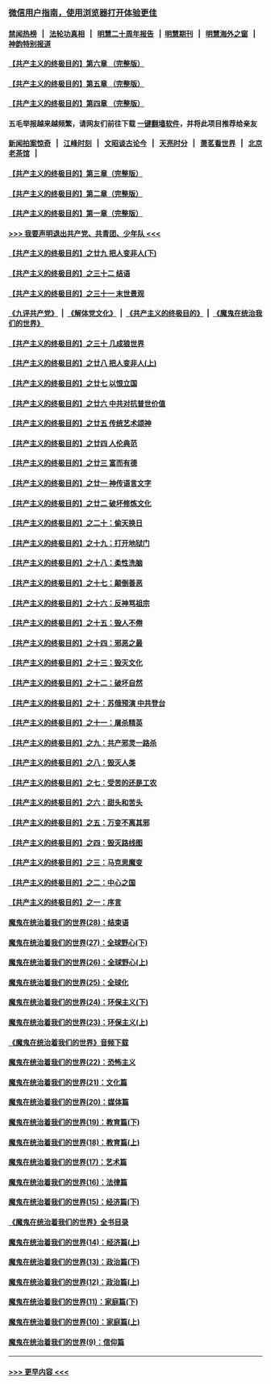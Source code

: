 ### [微信用户指南，使用浏览器打开体验更佳](https://github.com/gfw-breaker/banned-news1/blob/master/indexes/wechat-guide.md?t=0)
#### [禁闻热榜](热点新闻.md?t=0)  &nbsp;&nbsp;|&nbsp;&nbsp; [法轮功真相](https://github.com/gfw-breaker/truth/blob/master/README.md?t=0) &nbsp;&nbsp;|&nbsp;&nbsp; [明慧二十周年报告](https://github.com/gfw-breaker/mh-reports/blob/master/README.md?t=0) &nbsp;&nbsp;|&nbsp;&nbsp;[明慧期刊](https://github.com/gfw-breaker/mh-qikan) &nbsp;&nbsp;|&nbsp;&nbsp; [明慧海外之窗](https://github.com/gfw-breaker/mh-news/blob/master/README.md?t=0) &nbsp;&nbsp;|&nbsp;&nbsp; [神韵特别报道](https://github.com/gfw-breaker/mh-news/blob/master/shenyun.md?t=0)
#### [【共产主义的终极目的】第六章 （完整版）](../pages/nsc422/n11428913.md?t=02110044) 
#### [【共产主义的终极目的】第五章 （完整版）](../pages/nsc422/n11428912.md?t=02110044) 
#### [【共产主义的终极目的】第四章 （完整版）](../pages/nsc422/n11428907.md?t=02110044) 
#### 五毛举报越来越频繁，请网友们前往下载 [一键翻墙软件](https://github.com/gfw-breaker/ssr-accounts)，并将此项目推荐给亲友
#### [新闻拍案惊奇](https://github.com/gfw-breaker/banned-news1/blob/master/pages/link4.md) &nbsp;&nbsp;|&nbsp;&nbsp; [江峰时刻](https://github.com/gfw-breaker/banned-news1/blob/master/pages/link4.md) &nbsp;&nbsp;|&nbsp;&nbsp; [文昭谈古论今](https://github.com/gfw-breaker/banned-news1/blob/master/pages/link4.md) &nbsp;&nbsp;|&nbsp;&nbsp; [天亮时分](https://github.com/gfw-breaker/banned-news1/blob/master/pages/link4.md) &nbsp;&nbsp;|&nbsp;&nbsp; [萧茗看世界](https://github.com/gfw-breaker/banned-news1/blob/master/pages/link4.md) &nbsp;&nbsp;|&nbsp;&nbsp; [北京老茶馆](https://github.com/gfw-breaker/banned-news1/blob/master/pages/link4.md) &nbsp;&nbsp;|&nbsp;&nbsp; 
#### [【共产主义的终极目的】第三章（完整版）](../pages/nsc422/n11428848.md?t=02110044) 
#### [【共产主义的终极目的】第二章（完整版）](../pages/nsc422/n11428831.md?t=02110044) 
#### [【共产主义的终极目的】第一章（完整版）](../pages/nsc422/n11417651.md?t=02110044) 
#### [>>> 我要声明退出共产党、共青团、少年队 <<<](https://github.com/begood0513/goodnews/blob/master/quit/letter.md) 
#### [【共产主义的终极目的】之廿九 把人变非人(下)](../pages/nsc422/n11344140.md?t=02110044) 
#### [【共产主义的终极目的】之三十二 结语](../pages/nsc422/n11360535.md?t=02110044) 
#### [【共产主义的终极目的】之三十一 末世景观](../pages/nsc422/n11351129.md?t=02110044) 
#### [《九评共产党》](https://github.com/begood0513/9ping.md/blob/master/README.md) &nbsp;|&nbsp; [《解体党文化》](../../../../jtdwh.md/blob/master/README.md)  &nbsp;|&nbsp; [《共产主义的终极目的》](../../../../gczydzjmd.md/blob/master/README.md) &nbsp;|&nbsp; [《魔鬼在统治我们的世界》](../../../../mgztzwmdsj.md/blob/master/README.md) 
#### [【共产主义的终极目的】之三十 几成狼世界](../pages/nsc422/n11348280.md?t=02110044) 
#### [【共产主义的终极目的】之廿八 把人变非人(上)](../pages/nsc422/n11340492.md?t=02110044) 
#### [【共产主义的终极目的】之廿七 以恨立国](../pages/nsc422/n11336944.md?t=02110044) 
#### [【共产主义的终极目的】之廿六 中共对抗普世价值](../pages/nsc422/n11324785.md?t=02110044) 
#### [【共产主义的终极目的】之廿五 传统艺术颂神](../pages/nsc422/n11296396.md?t=02110044) 
#### [【共产主义的终极目的】之廿四 人伦典范](../pages/nsc422/n11296397.md?t=02110044) 
#### [【共产主义的终极目的】之廿三 富而有德](../pages/nsc422/n11283598.md?t=02110044) 
#### [【共产主义的终极目的】之廿一 神传语言文字](../pages/nsc422/n11263265.md?t=02110044) 
#### [【共产主义的终极目的】之廿二 破坏修炼文化](../pages/nsc422/n11245728.md?t=02110044) 
#### [【共产主义的终极目的】之二十：偷天换日](../pages/nsc422/n11238846.md?t=02110044) 
#### [【共产主义的终极目的】之十九：打开地狱门](../pages/nsc422/n11206376.md?t=02110044) 
#### [【共产主义的终极目的】之十八：柔性洗脑](../pages/nsc422/n11199994.md?t=02110044) 
#### [【共产主义的终极目的】之十七：颠倒善恶](../pages/nsc422/n11179782.md?t=02110044) 
#### [【共产主义的终极目的】之十六：反神骂祖宗](../pages/nsc422/n11166798.md?t=02110044) 
#### [【共产主义的终极目的】之十五：毁人不倦](../pages/nsc422/n11166792.md?t=02110044) 
#### [【共产主义的终极目的】之十四：邪恶之最](../pages/nsc422/n11150249.md?t=02110044) 
#### [【共产主义的终极目的】之十三：毁灭文化](../pages/nsc422/n11135227.md?t=02110044) 
#### [【共产主义的终极目的】之十二：破坏自然](../pages/nsc422/n11135214.md?t=02110044) 
#### [【共产主义的终极目的】之十：苏俄预演 中共登台](../pages/nsc422/n11118424.md?t=02110044) 
#### [【共产主义的终极目的】之十一：屠杀精英](../pages/nsc422/n11118442.md?t=02110044) 
#### [【共产主义的终极目的】之九：共产邪灵一路杀](../pages/nsc422/n11114139.md?t=02110044) 
#### [【共产主义的终极目的】之八：毁灭人类](../pages/nsc422/n11108503.md?t=02110044) 
#### [【共产主义的终极目的】之七：受苦的还是工农](../pages/nsc422/n11101809.md?t=02110044) 
#### [【共产主义的终极目的】之六：甜头和苦头](../pages/nsc422/n11096971.md?t=02110044) 
#### [【共产主义的终极目的】之五：万变不离其邪](../pages/nsc422/n11091285.md?t=02110044) 
#### [【共产主义的终极目的】之四：毁灭路线图](../pages/nsc422/n11086284.md?t=02110044) 
#### [【共产主义的终极目的】之三：马克思魔变](../pages/nsc422/n11061941.md?t=02110044) 
#### [【共产主义的终极目的】之二：中心之国](../pages/nsc422/n11047728.md?t=02110044) 
#### [【共产主义的终极目的】之一：序言](../pages/nsc422/n11086077.md?t=02110044) 
#### [魔鬼在统治着我们的世界(28)：结束语](../pages/nsc422/n10936246.md?t=02110044) 
#### [魔鬼在统治着我们的世界(27)：全球野心(下)](../pages/nsc422/n10928319.md?t=02110044) 
#### [魔鬼在统治着我们的世界(26)：全球野心(上)](../pages/nsc422/n10900318.md?t=02110044) 
#### [魔鬼在统治着我们的世界(25)：全球化](../pages/nsc422/n10788205.md?t=02110044) 
#### [魔鬼在统治着我们的世界(24)：环保主义(下)](../pages/nsc422/n10695307.md?t=02110044) 
#### [魔鬼在统治着我们的世界(23)：环保主义(上)](../pages/nsc422/n10688613.md?t=02110044) 
#### [《魔鬼在统治着我们的世界》音频下载](../pages/nsc422/n10635553.md?t=02110044) 
#### [魔鬼在统治着我们的世界(22)：恐怖主义](../pages/nsc422/n10614727.md?t=02110044) 
#### [魔鬼在统治着我们的世界(21)：文化篇](../pages/nsc422/n10597706.md?t=02110044) 
#### [魔鬼在统治着我们的世界(20)：媒体篇](../pages/nsc422/n10586579.md?t=02110044) 
#### [魔鬼在统治着我们的世界(19)：教育篇(下)](../pages/nsc422/n10564808.md?t=02110044) 
#### [魔鬼在统治着我们的世界(18)：教育篇(上)](../pages/nsc422/n10526970.md?t=02110044) 
#### [魔鬼在统治着我们的世界(17)：艺术篇](../pages/nsc422/n10499093.md?t=02110044) 
#### [魔鬼在统治着我们的世界(16)：法律篇](../pages/nsc422/n10485969.md?t=02110044) 
#### [魔鬼在统治着我们的世界(15)：经济篇(下)](../pages/nsc422/n10469975.md?t=02110044) 
#### [《魔鬼在统治着我们的世界》全书目录](../pages/nsc422/n10464261.md?t=02110044) 
#### [魔鬼在统治着我们的世界(14)：经济篇(上)](../pages/nsc422/n10457370.md?t=02110044) 
#### [魔鬼在统治着我们的世界(13)：政治篇(下)](../pages/nsc422/n10448270.md?t=02110044) 
#### [魔鬼在统治着我们的世界(12)：政治篇(上)](../pages/nsc422/n10444576.md?t=02110044) 
#### [魔鬼在统治着我们的世界(11)：家庭篇(下)](../pages/nsc422/n10440961.md?t=02110044) 
#### [魔鬼在统治着我们的世界(10)：家庭篇(上)](../pages/nsc422/n10435448.md?t=02110044) 
#### [魔鬼在统治着我们的世界(9)：信仰篇](../pages/nsc422/n10432159.md?t=02110044) 

----
#### [ >>> 更早内容 <<< ](../indexes/nsc422-earlier.md)
